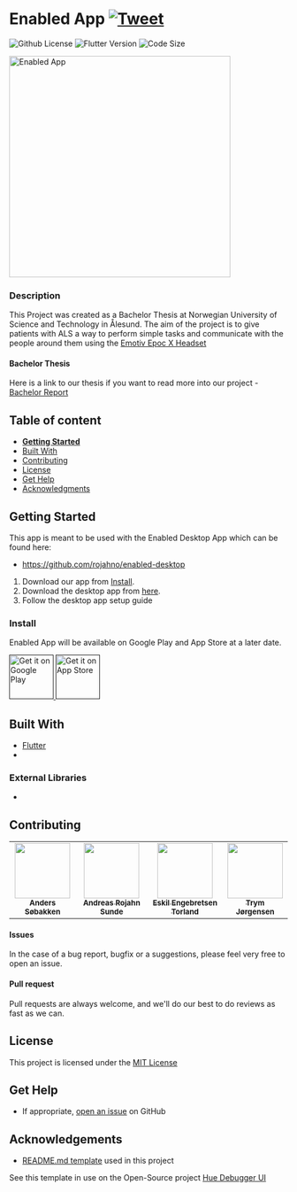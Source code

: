 # Enabled App [![Tweet](https://img.shields.io/twitter/url/http/shields.io.svg?style=social)](https://twitter.com/intent/tweet?text=Check%20out%20this%20cool%20project&url=https://github.com/andesob/Enabled-app&hashtags=project,opensource)

![Github License](https://img.shields.io/badge/license-MIT-green)
![Flutter Version](https://img.shields.io/badge/Flutter-v1.25.0-blue.svg)
![Code Size](https://img.shields.io/github/languages/code-size/andesob/Enabled-app)

<img alt="Enabled App"
        height="400"
        src="https://i.imgur.com/h7UT5dT.jpeg" />

### Description
This Project was created as a Bachelor Thesis at Norwegian University of Science and Technology in Ålesund. The aim of the project is to give patients with ALS a way to perform simple tasks and communicate with the people around them using the [Emotiv Epoc X Headset](https://www.emotiv.com/epoc-x/) 

#### Bachelor Thesis
Here is a link to our thesis if you want to read more into our project - [Bachelor Report]()

## Table of content

- [**Getting Started**](#getting-started)
- [Built With](#built-with)
- [Contributing](#contributing)
- [License](#license)
- [Get Help](#get-help)
- [Acknowledgments](#acknowledgements)


## Getting Started
This app is meant to be used with the Enabled Desktop App which can be found here:
- https://github.com/rojahno/enabled-desktop

1. Download our app from [Install](#install).
2. Download the desktop app from [here](https://github.com/rojahno/enabled-desktop).
3. Follow the desktop app setup guide

### Install

Enabled App will be available on Google Play and App Store at a later date. 
<p align="left">
<a href="">
    <img alt="Get it on Google Play"
        height="80"
        src="https://images.squarespace-cdn.com/content/v1/55e50bdfe4b0a8e8abf3e82c/1532445518096-ZIE5N2FBQP5J7H31RMKF/ke17ZwdGBToddI8pDm48kLVvASrjTasyVRL7pDcruINZw-zPPgdn4jUwVcJE1ZvWEtT5uBSRWt4vQZAgTJucoTqqXjS3CfNDSuuf31e0tVE6NuP7hFDNQxTVsA3HqqbN8iOga9h4TKX7aaUAcobSqWQ6l2WM7tn7mqHTODzkmeM/global-playstore.png" />
</a>  
<a href="">
    <img alt="Get it on App Store"
        height="80"
        src="https://i1.wp.com/incipia.co/wp-content/uploads/2017/10/app-store.png?fit=519%2C160&ssl=1" />
        </a>
        </p>

## Built With

- [Flutter](https://flutter.dev/)
- 

### External Libraries

- 

## Contributing
<table style="color:blue;">
  <tr>
  <td align="center"><a href="https://github.com/andesob"><img src="https://avatars.githubusercontent.com/u/48057293?s=400&v=4" width="100px;" alt=""/><br /><sub><b>Anders Søbakken</b></sub></td>
  <td align="center"><a href="https://github.com/rojahno"><img src="https://avatars.githubusercontent.com/u/48057307?s=460&v=4" width="100px;" alt=""/><br /><sub><b>Andreas Rojahn Sunde</b></sub></td>
  <td align="center"><a href="https://github.com/EskilTorland"><img src="https://avatars.githubusercontent.com/u/48057831?s=460&v=4" width="100px;" alt=""/><br /><sub><b>Eskil Engebretsen Torland</b></sub></td>
  <td align="center"><a href="https://github.com/trymjor"><img src="https://avatars.githubusercontent.com/u/46708784?s=460&v=4" width="100px;" alt=""/><br /><sub><b>Trym Jørgensen</b></sub></td>
  </tr>
</table>

#### Issues
In the case of a bug report, bugfix or a suggestions, please feel very free to open an issue.

#### Pull request
Pull requests are always welcome, and we'll do our best to do reviews as fast as we can.

## License

This project is licensed under the [MIT License](https://github.com/this/project/blob/master/LICENSE)

## Get Help
- If appropriate, [open an issue](https://github.com/this/project/issues) on GitHub

## Acknowledgements

- [README.md template](https://gist.github.com/SimonHoiberg/15db461e2c1c2e933d94ffeb363e2185) used in this project

See this template in use on the Open-Source project [Hue Debugger UI](https://github.com/Silind-Software/Hue-Debugger-UI)
